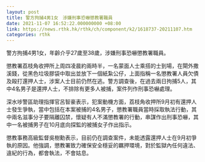```yaml
---
layout: post
title: 警方拘捕4男1女　涉嫌刑事恐嚇懲教署職員
date: 2021-11-07 16:52:22.000000000 +08:00
link: https://news.rthk.hk/rthk/ch/component/k2/1618737-20211107.htm
categories: rthk
---
```


警方拘捕4男1女，年齡介乎27歲至38歲，涉嫌刑事恐嚇懲教署職員。

懲教署荔枝角收押所上周四凌晨約兩時半，一名蒙面人士乘搭的士到場，在閘外撒溪錢，從黑色垃圾膠袋中取出並放下一個紙紮公仔，上面指稱一名懲教署人員欠債及毆打還押人士，涉案人士目前仍然在逃。警方調查後，在過去兩日拘捕5人，其中4名男子是還押人士，不排除有更多人被捕，案件列作刑事恐嚇處理。

深水埗警區助理指揮官呂智豪表示，犯案動機方面，荔枝角收押所9月初有還押人士發生爭執，當中包括在本案被捕的4名男子，懲教署職員當時採取執法行動，其中兩名滋事分子要隔離囚禁，懷疑有人不滿懲教署的行動，串謀作出刑事恐嚇，其中一名被捕男子在10月底向探監的被捕女子作出指示。

懲教事務高級監督吳樹勳表示，目前仍在調查案件，未能透露還押人士在9月初爭執的原因。他強調，懲教署致力確保安全穩妥的羈押環境，對於監獄內任何違法、違紀的行為，都會執法，不會姑息。
